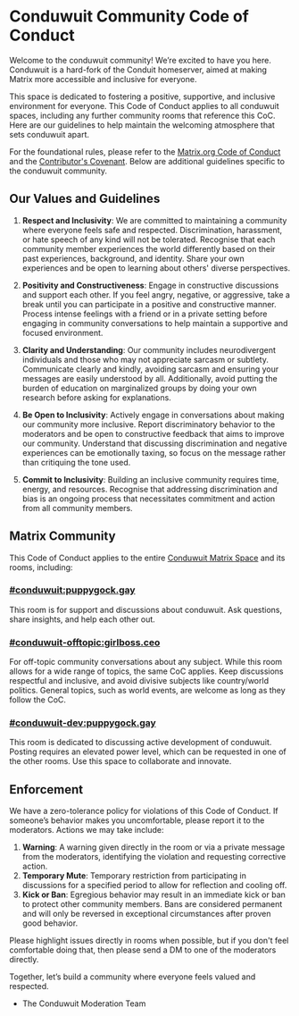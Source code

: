 # Conduwuit Community Code of Conduct

Welcome to the conduwuit community! We’re excited to have you here. Conduwuit is a hard-fork of the Conduit homeserver,
aimed at making Matrix more accessible and inclusive for everyone.

This space is dedicated to fostering a positive, supportive, and inclusive environment for everyone. This Code of
Conduct applies to all conduwuit spaces, including any further community rooms that reference this CoC. Here are our
guidelines to help maintain the welcoming atmosphere that sets conduwuit apart.

For the foundational rules, please refer to the [Matrix.org Code of Conduct](https://matrix.org/legal/code-of-conduct/)
and the [Contributor's Covenant](https://github.com/girlbossceo/conduwuit/blob/main/CODE_OF_CONDUCT.md). Below are
additional guidelines specific to the conduwuit community.

## Our Values and Guidelines

1. **Respect and Inclusivity**: We are committed to maintaining a community where everyone feels safe and respected.
   Discrimination, harassment, or hate speech of any kind will not be tolerated. Recognise that each community member
   experiences the world differently based on their past experiences, background, and identity. Share your own
   experiences and be open to learning about others' diverse perspectives.

2. **Positivity and Constructiveness**: Engage in constructive discussions and support each other. If you feel angry,
   negative, or aggressive, take a break until you can participate in a positive and constructive manner. Process
   intense feelings with a friend or in a private setting before engaging in community conversations to help maintain
   a supportive and focused environment.

3. **Clarity and Understanding**: Our community includes neurodivergent individuals and those who may not appreciate
   sarcasm or subtlety. Communicate clearly and kindly, avoiding sarcasm and ensuring your messages are easily
   understood by all. Additionally, avoid putting the burden of education on marginalized groups by doing your own
   research before asking for explanations.

4. **Be Open to Inclusivity**: Actively engage in conversations about making our community more inclusive. Report
   discriminatory behavior to the moderators and be open to constructive feedback that aims to improve our community.
   Understand that discussing discrimination and negative experiences can be emotionally taxing, so focus on the
   message rather than critiquing the tone used.

5. **Commit to Inclusivity**: Building an inclusive community requires time, energy, and resources. Recognise that
   addressing discrimination and bias is an ongoing process that necessitates commitment and action from all community
   members.

## Matrix Community

This Code of Conduct applies to the entire [Conduwuit Matrix Space](https://matrix.to/#/#conduwuit-space:puppygock.gay)
and its rooms, including:

### [#conduwuit:puppygock.gay](https://matrix.to/#/#conduwuit:puppygock.gay)

This room is for support and discussions about conduwuit. Ask questions, share insights, and help each other out.

### [#conduwuit-offtopic:girlboss.ceo](https://matrix.to/#/#conduwuit-offtopic:girlboss.ceo)

For off-topic community conversations about any subject. While this room allows for a wide range of topics, the same
CoC applies. Keep discussions respectful and inclusive, and avoid divisive subjects like country/world politics.
General topics, such as world events, are welcome as long as they follow the CoC.

### [#conduwuit-dev:puppygock.gay](https://matrix.to/#/#conduwuit-dev:puppygock.gay)

This room is dedicated to discussing active development of conduwuit. Posting requires an elevated power level, which
can be requested in one of the other rooms. Use this space to collaborate and innovate.

## Enforcement

We have a zero-tolerance policy for violations of this Code of Conduct. If someone’s behavior makes you uncomfortable,
please report it to the moderators. Actions we may take include:

1. **Warning**: A warning given directly in the room or via a private message from the moderators, identifying
   the violation and requesting corrective action.
2. **Temporary Mute**: Temporary restriction from participating in discussions for a specified period to allow for
   reflection and cooling off.
3. **Kick or Ban**: Egregious behavior may result in an immediate kick or ban to protect other community members.
   Bans are considered permanent and will only be reversed in exceptional circumstances after proven good behavior.

Please highlight issues directly in rooms when possible, but if you don't feel comfortable doing that, then please send
a DM to one of the moderators directly.

Together, let’s build a community where everyone feels valued and respected.

- The Conduwuit Moderation Team
